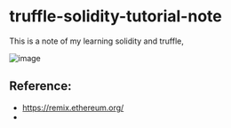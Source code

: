 # truffle-solidity-tutorial-note
This is a note of my learning solidity and truffle, 

![image](https://user-images.githubusercontent.com/5538753/136765070-25a7619b-f42e-4375-b658-b286fc5f4544.png)



## Reference:
 - https://remix.ethereum.org/
 - 



